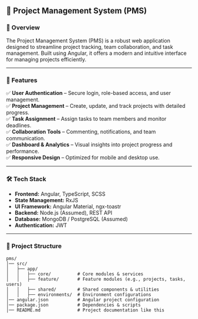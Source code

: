 ## 📌 Project Management System (PMS)

### 🚀 Overview
The Project Management System (PMS) is a robust web application designed to streamline project tracking, team collaboration, and task management. Built using Angular, it offers a modern and intuitive interface for managing projects efficiently.

---

### 🎯 Features
✅ **User Authentication** – Secure login, role-based access, and user management.  
✅ **Project Management** – Create, update, and track projects with detailed progress.  
✅ **Task Assignment** – Assign tasks to team members and monitor deadlines.  
✅ **Collaboration Tools** – Commenting, notifications, and team communication.  
✅ **Dashboard & Analytics** – Visual insights into project progress and performance.  
✅ **Responsive Design** – Optimized for mobile and desktop use.  

---

### 🛠️ Tech Stack
- **Frontend:** Angular, TypeScript, SCSS  
- **State Management:** RxJS  
- **UI Framework:** Angular Material, ngx-toastr  
- **Backend:** Node.js (Assumed), REST API  
- **Database:** MongoDB / PostgreSQL (Assumed)  
- **Authentication:** JWT  

---

### 📂 Project Structure
```
pms/
│── src/
│   ├── app/
│   │   ├── core/          # Core modules & services
│   │   ├── feature/       # Feature modules (e.g., projects, tasks, users)
│   │   ├── shared/        # Shared components & utilities
│   │   ├── environments/  # Environment configurations
│── angular.json           # Angular project configuration
│── package.json           # Dependencies & scripts
│── README.md              # Project documentation like this
```
